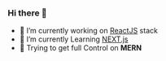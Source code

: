 ### Hi there 👋
- 🔭 I’m currently working on [ReactJS](https://react.dev/) stack
- 🌱 I’m currently Learning [NEXT.js](https://nextjs.org/)
- 📌 Trying to get full Control on <b>MERN

